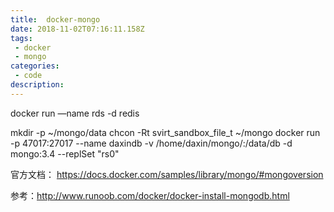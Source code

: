 ```yaml
---
title:  docker-mongo
date: 2018-11-02T07:16:11.158Z
tags: 
 - docker
 - mongo
categories: 
 - code
description:
---
```


docker run —name rds -d redis

mkdir -p ~/mongo/data
chcon -Rt svirt_sandbox_file_t ~/mongo
docker run -p 47017:27017 --name daxindb -v /home/daxin/mongo/:/data/db -d mongo:3.4 --replSet "rs0"


官方文档：
https://docs.docker.com/samples/library/mongo/#mongoversion

参考：http://www.runoob.com/docker/docker-install-mongodb.html